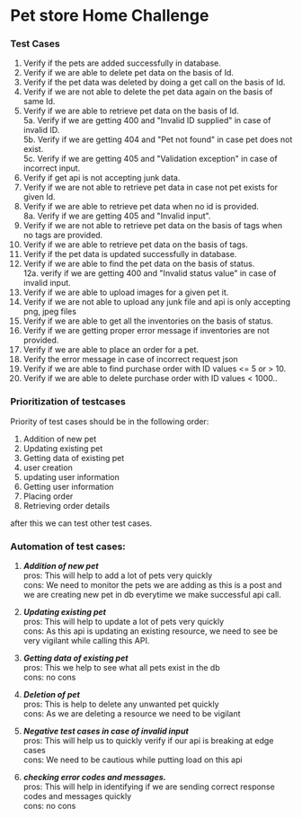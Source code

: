 # Pet store Home Challenge

### Test Cases
1. Verify if the pets are added successfully in database.
2. Verify if we are able to delete pet data on the basis of Id.
3. Verify if the pet data was deleted by doing a get call on the basis of Id.
4. Verify if we are not able to delete the pet data again on the basis of same Id.
5. Verify if we are able to retrieve pet data on the basis of Id.</br>
   5a. Verify if we are getting 400 and "Invalid ID supplied" in case of invalid ID.</br>
   5b. Verify if we are getting 404 and "Pet not found" in case pet does not exist.</br>
   5c. Verify if we are getting 405 and "Validation exception" in case of incorrect input.
6. Verify if get api is not accepting junk data.
7. Verify if we are not able to retrieve pet data in case not pet exists for given Id.
8. Verify if we are able to retrieve pet data when no id is provided.</br>
   8a. Verify if we are getting 405 and "Invalid input".
9. Verify if we are not able to retrieve pet data on the basis of tags when no tags are provided.
10. Verify if we are able to retrieve pet data on the basis of tags.
11. Verify if the pet data is updated successfully in database.
12. Verify if we are able to find the pet data on the basis of status.</br>
    12a. verify if we are getting 400 and "Invalid status value" in case of invalid input.
13. Verify if we are able to upload images for a given pet it.
14. Verify if we are not able to upload any junk file and api is only accepting png, jpeg files
15. Verify if we are able to get all the inventories on the basis of status.
16. Verify if we are getting proper error message if inventories are not provided.
17. Verify if we are able to place an order for a pet.
18. Verify the error message in case of incorrect request json
19. Verify if we are able to find purchase order with ID values <= 5 or > 10.
20. Verify if we are able to delete purchase order with ID values < 1000..

### Prioritization of testcases
Priority of test cases should be in the following order:
1. Addition of new pet
2. Updating existing pet
3. Getting data of existing pet
4. user creation
5. updating user information
6. Getting user information
7. Placing order
8. Retrieving order details 

after this we can test other test cases.

### Automation of test cases:
1. ***Addition of new pet***</br>
   pros:
    This will help to add a lot of pets very quickly</br>
   cons:
    We need to monitor the pets we are adding as this is a post and we are creating new pet in db everytime we make successful api call.
   
2. ***Updating existing pet***</br>
   pros:
   This will help to update a lot of pets very quickly</br>
   cons:
    As this api is updating an existing resource, we need to see be very vigilant while calling this API.

3. ***Getting data of existing pet***</br>
   pros:
    This we help to see what all pets exist in the db</br>
   cons:
   no cons
   
4. ***Deletion of pet***</br>
   pros:
    This is help to delete any unwanted pet quickly</br>
   cons:
    As we are deleting a resource we need to be vigilant
   
5. ***Negative test cases in case of invalid input***</br>
   pros:
    This will help us to quickly verify if our api is breaking at edge cases</br>
   cons:
    We need to be cautious while putting load on this api   

6. ***checking error codes and messages.***</br>
   pros:
    This will help in identifying if we are sending correct response codes and messages quickly</br>
   cons:
    no cons
